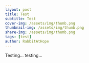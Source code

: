 ```yaml
---
layout: post
title: Test
subtitle: Test
cover-img: /assets/img/thumb.png
thumbnail-img: /assets/img/thumb.png
share-img: /assets/img/thumb.png
tags: [test]
author: RabbitAtHope
---
```


Testing... testing...